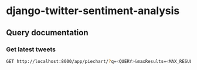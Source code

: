 # django-twitter-sentiment-analysis

## Query documentation

### Get latest tweets

```bash
GET http://localhost:8000/app/piechart/?q=<QUERY>&maxResults=<MAX_RESULTS>
```
